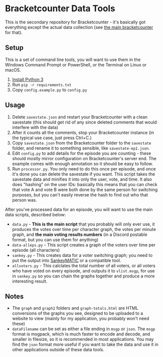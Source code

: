 # Bracketcounter Data Tools
This is the secondary repository for Bracketcounter - it's basically got everything except the actual data collection (see [the main bracketcounter](https://github.com/figgyc/bracketcounter) for that).

## Setup
This is a set of command line tools, you will want to use them in the Windows Command Prompt or PowerShell, or the Terminal on Linux or macOS.
1. [Install Python 3](https://www.python.org/downloads/)
2. Run `pip -r requirements.txt`
3. Copy `config.example.py` to `config.py`

## Usage
1. Delete `savestate.json` and restart your Bracketcounter with a clean savestate (this should get rid of any since deleted comments that would interfere with the data)
1. After it counts all the comments, stop your Bracketcounter instance (in the typical use case, just press Ctrl+C.)
1. Copy `savestate.json` from the Bracketcounter folder to the `savestate` folder, and rename it to something sensible, like `savestate-ep1.json`.
1. Edit `config.py` to add details for the episode you are counting - these should mostly mirror configuration on Bracketcounter's server end. The example comes with enough annotation so it should be easy to follow.
1. Run `processor.py`. You only need to do this once per episode, and once it's done you can delete the savestate if you want. This script takes the savestate data and minifies it into only the user, vote, and time. It also does "hashing" on the user IDs: basically this means that you can check that vote A and vote B were both done by the same person for switching purposes, but you can't easily reverse the hash to find out who that person was.

After you've processed data for an episode, you will want to use the main data scripts, described below:
* `data.py` - **This is the main script** that you probably will only ever use, it produces the votes over time per character graph, the votes per minute graph, and **the main voting results numbers** (in a Discord postable format, but you can use them for anything)
* `data-alleps.py` - This script creates a graph of the voters over time per episode (all characters)
* `sankey.py` - This creates data for a voter switching graph; you need to put the output into [SankeyMATIC](http://sankeymatic.com/build/) or a compatible tool.
* `allvoters.py` - This calclates the total number of all voters, or all voters who have voted on every episode, and outputs it to `vlist.msgp`, for use in `sankey.py` so you can chain the graphs together and produce a more interesting result.

## Notes
* The `graph` and `graph2` folders and `graph-totals.html` are HTML conversions of the graphs you see, designed to be uploaded to a website to view (mainly for my application, you probably won't need these)
* `dataFilename` can be set as either a file ending in `msgp` or `json`. The `msgp` format is msgpack, which is much faster to encode and decode, and smaller in filesize, so it is recommended in most applications. You may find the `json` format more useful if you want to take the data and use it in other applications outside of these data tools.

